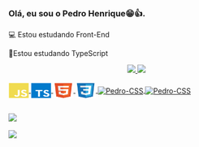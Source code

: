  ### Olá, eu sou o Pedro Henrique😁👍.
💻 Estou estudando Front-End

🌱Estou estudando TypeScript 
<div align="center">
  <a href="https://github.com/PedrodoDivino">
  <img height="180em" src="https://github-readme-stats.vercel.app/api?username=PedrodoDivino&show_icons=true&theme=dark&include_all_commits=true&count_private=true"/>
  <img height="180em" src="https://github-readme-stats.vercel.app/api/top-langs/?username=PedrodoDivino&layout=compact&langs_count=7&theme=dark"/>
</div>
  <div style="display: inline_block"><br>
  <img align="center" alt="Pedro-Js" height="30" width="40" src="https://raw.githubusercontent.com/devicons/devicon/master/icons/javascript/javascript-plain.svg">
  <img align="center" alt="Pedro-Ts" height="30" width="40" src="https://raw.githubusercontent.com/devicons/devicon/master/icons/typescript/typescript-plain.svg">
  <img align="center" alt="Pedro-HTML" height="30" width="40" src="https://raw.githubusercontent.com/devicons/devicon/master/icons/html5/html5-original.svg">
  <img align="center" alt="Pedro-CSS" height="30" width="40" src="https://raw.githubusercontent.com/devicons/devicon/master/icons/css3/css3-original.svg">
  <img align="center" alt="Pedro-CSS" height="30" width="40" src="https://cdn.jsdelivr.net/gh/devicons/devicon/icons/bulma/bulma-plain.svg" />
  <img align="center" alt="Pedro-CSS" height="30" width="40" src="https://cdn.jsdelivr.net/gh/devicons/devicon/icons/bootstrap/bootstrap-original.svg" />




  ##
 <div> 
  <a href="https://www.instagram.com/pedro.ogg/" target="_blank"><img src="https://img.shields.io/badge/-Instagram-%23E4405F?style=for-the-badge&logo=instagram&logoColor=white" target="_blank"></a>
 
 <a href="https://discord.gg/Pedro Henrique#5048" target="_blank"><img src="https://img.shields.io/badge/Discord-7289DA?style=for-the-badge&logo=discord&logoColor=white" target="_blank"></a> 
</div>

